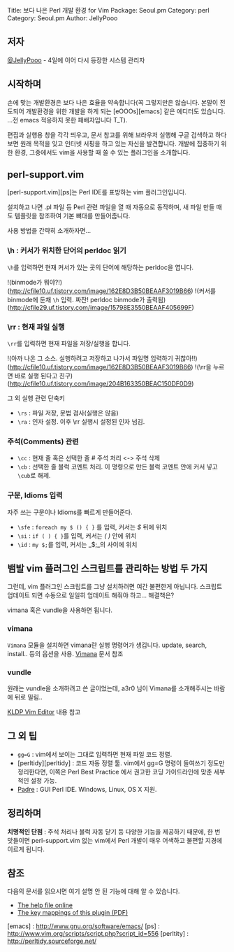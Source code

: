 Title: 보다 나은 Perl 개발 환경 for Vim
Package: Seoul.pm
Category: perl
Category: Seoul.pm
Author: JellyPooo

## 저자

[@JellyPooo](http://twitter.com/JellyPooo) -  4일에 이어 다시 등장한 시스템 관리자

## 시작하며

손에 맞는 개발환경은 보다 나은 효율을 약속합니다(꼭 그렇지만은 않습니다. 본말이 전도되어 개발환경을 위한 개발을 하게 되는 [eOOOs][emacs] 같은 에디터도 있습니다. ...전 emacs 적응하지 못한 패배자입니다 T_T).

편집과 실행용 창을 각각 띄우고, 문서 참고를 위해 브라우저 실행해 구글 검색하고 하다보면 원래 목적을 잊고 인터넷 서핑을 하고 있는 자신을 발견합니다. 개발에 집중하기 위한 환경, 그중에서도 vim을 사용할 때 쓸 수 있는 플러그인을 소개합니다.

## perl-support.vim
[perl-support.vim][ps]는 Perl IDE를 표방하는 vim 플러그인입니다.

설치하고 나면 .pl 파일 등 Perl 관련 파일을 열 때 자동으로 동작하며, 새 파일 만들 때도 템플릿을 참조하여 기본 뼈대를 만들어줍니다.

사용 방법을 간략히 소개하자면...

### \h : 커서가 위치한 단어의 perldoc 읽기

`\h`를 입력하면 현재 커서가 있는 곳의 단어에 해당하는 perldoc을 엽니다.

!(binmode가 뭐야?!)(http://cfile10.uf.tistory.com/image/162E8D3B50BEAAF3019B66)
!(커서를 binmode에 둔채 `\h` 입력. 짜잔! perldoc binmode가 출력됨)(http://cfile29.uf.tistory.com/image/15798E3550BEAAF405699F)

### \rr : 현재 파일 실행

`\rr`를 입력하면 현재 파일을 저장/실행을 합니다.

!(아까 나온 그 소스. 실행하려고 저장하고 나가서 파일명 입력하기 귀찮아!!)(http://cfile10.uf.tistory.com/image/162E8D3B50BEAAF3019B66)
!(\rr을 누르면 바로 실행 된다고 친구)(http://cfile10.uf.tistory.com/image/204B163350BEAC150DF0D9)

그 외 실행 관련 단축키

- `\rs` : 파일 저장, 문법 검사(실행은 않음)
- `\ra` : 인자 설정. 이후 \rr 실행시 설정된 인자 넘김.

### 주석(Comments) 관련

- `\cc` : 현재 줄 혹은 선택한 줄 # 주석 처리 <-> 주석 삭제
- `\cb` : 선택한 줄 블럭 코멘트 처리. 이 명령으로 만든 블럭 코멘트 안에 커서 넣고 `\cub`로 해제.

### 구문, Idioms 입력

자주 쓰는 구문이나 Idioms를 빠르게 만들어준다.

- `\sfe` : `foreach my $ () { }` 를 입력, 커서는 _\$_ 뒤에 위치
- `\si` : `if ( ) { }`를 입력, 커서는 _( )_ 안에 위치
- `\id` : `my $;`를 입력, 커서는 _\$;_의 사이에 위치

## 뱀발 vim 플러그인 스크립트를 관리하는 방법 두 가지

그런데, vim 플러그인 스크립트를 그냥 설치하려면 여간 불편한게 아닙니다. 스크립트 업데이트 되면 수동으로 일일히 업데이트 해줘야 하고... 해결책은?

vimana 혹은 vundle을 사용하면 됩니다.

### vimana

`Vimana` 모듈을 설치하면 vimana란 실행 명령어가 생깁니다. update, search, install.. 등의 옵션을 사용. [Vimana](https://www.metacpan.org/module/vimana) 문서 참조

### vundle

원래는 vundle을 소개하려고 쓴 글이었는데, a3r0 님이 Vimana를 소개해주시는 바람에 뒤로 밀림..

[KLDP Vim Editor](http://wiki.kldp.org/wiki.php/VimEditor) 내용 참고

## 그 외 팁

- `gg=G` : vim에서 보이는 그대로 입력하면 현재 파일 코드 정렬. 
- [perltidy][perltidy] : 코드 자동 정렬 툴. vim에서 gg=G 명령이 들여쓰기 정도만 정리한다면, 이쪽은 Perl Best Practice 에서 권고한 코딩 가이드라인에 맞춘 세부적인 설정 가능.
- [Padre](http://padre.perlide.org/) : GUI Perl IDE. Windows, Linux, OS X 지원.

## 정리하며

**치명적인 단점** : 주석 처리나 블럭 자동 닫기 등 다양한 기능을 제공하기 때문에, 한 번 맛들이면 perl-support.vim 없는 vim에서 Perl 개발이 매우 어색하고 불편할 지경에 이르게 됩니다.

## 참조

다음의 문서를 읽으시면 여기 설명 안 된 기능에 대해 알 수 있습니다.

- [The help file online](http://lug.fh-swf.de/vim/vim-perl/perlsupport.html)
- [The key mappings of this plugin (PDF)](http://lug.fh-swf.de/vim/vim-perl/perl-hot-keys.pdf)

[emacs] : http://www.gnu.org/software/emacs/
[ps] : http://www.vim.org/scripts/script.php?script_id=556
[perltity] : http://perltidy.sourceforge.net/
